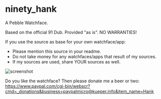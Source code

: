 ninety_hank
===========

A Pebble Watchface.

Based on the official 91 Dub.
Provided "as is". NO WARRANTIES!

If you use the source as base for your own watchface/app:
- Please mention this source in your readme.
- Do not take money for any watchfaces/apps that result of my sources.
- If my sources are used, share YOUR sources as well.

![screenshot](https://raw.github.com/pebl-hank/ninety_hank_2/master/screenshot.png)


Do you like the watchface? Then please donate me a beer or two:<br>
https://www.paypal.com/cgi-bin/webscr?cmd=_donations&business=paypalmicro@kueper.info&item_name=Hank
